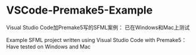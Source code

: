 # VSCode-Premake5-Example

Visual Studio Code加Premake5写的SFML案例： 
    已在Windows和Mac上测试

Example SFML project written using Visual Studio Code with Premake5： 
  Have tested on Windows and Mac
